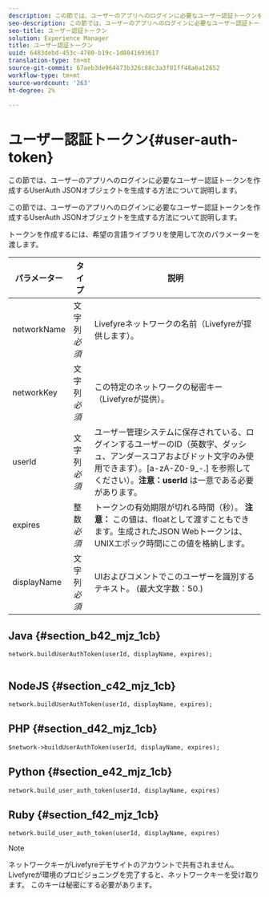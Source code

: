 ```yaml
---
description: この節では、ユーザーのアプリへのログインに必要なユーザー認証トークンを作成するUserAuth JSONオブジェクトを生成する方法について説明します。
seo-description: この節では、ユーザーのアプリへのログインに必要なユーザー認証トークンを作成するUserAuth JSONオブジェクトを生成する方法について説明します。
seo-title: ユーザー認証トークン
solution: Experience Manager
title: ユーザー認証トークン
uuid: 6483debd-453c-4780-b19c-1d8041693617
translation-type: tm+mt
source-git-commit: 67aeb3de964473b326c88c3a3f81ff48a6a12652
workflow-type: tm+mt
source-wordcount: '263'
ht-degree: 2%

---
```



# ユーザー認証トークン{#user-auth-token}

この節では、ユーザーのアプリへのログインに必要なユーザー認証トークンを作成するUserAuth JSONオブジェクトを生成する方法について説明します。

この節では、ユーザーのアプリへのログインに必要なユーザー認証トークンを作成するUserAuth JSONオブジェクトを生成する方法について説明します。

トークンを作成するには、希望の言語ライブラリを使用して次のパラメーターを渡します。

| パラメーター | タイプ | 説明 |
|---|---|---|
| networkName | 文字列&#x200B;*必須* | Livefyreネットワークの名前（Livefyreが提供します）。 |
| networkKey | 文字列&#x200B;*必須* | この特定のネットワークの秘密キー（Livefyreが提供）。 |
| userId | 文字列&#x200B;*必須* | ユーザー管理システムに保存されている、ログインするユーザーのID（英数字、ダッシュ、アンダースコアおよびドット文字のみ使用できます）。[a-zA-Z0-9_-.] を参照してください）。**注意：userId** は一意である必要があります。 |
| expires | 整数&#x200B;*必須* | トークンの有効期限が切れる時間（秒）。 **注意：** この値は、floatとして渡すこともできます。生成されたJSON Webトークンは、UNIXエポック時間にこの値を格納します。 |
| displayName | 文字列&#x200B;*必須* | UIおよびコメントでこのユーザーを識別するテキスト。 (最大文字数：50.) |

## Java {#section_b42_mjz_1cb}

```
network.buildUserAuthToken(userId, displayName, expires); 
 
```

## NodeJS {#section_c42_mjz_1cb}

```
network.buildUserAuthToken(userId, displayName, expires); 
```

## PHP {#section_d42_mjz_1cb}

```
$network->buildUserAuthToken(userId, displayName, expires); 
```

## Python {#section_e42_mjz_1cb}

```
network.build_user_auth_token(userId, displayName, expires) 
```

## Ruby {#section_f42_mjz_1cb}

```
network.build_user_auth_token(userId, displayName, expires) 
```

>[!NOTE]
>
>ネットワークキーがLivefyreデモサイトのアカウントで共有されません。 Livefyreが環境のプロビジョニングを完了すると、ネットワークキーを受け取ります。 このキーは秘密にする必要があります。

